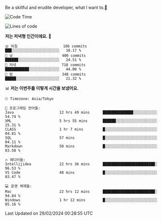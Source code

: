 Be a skillful and erudite developer, what I want to.👶

<!--START_SECTION:waka-->
![Code Time](http://img.shields.io/badge/Code%20Time-460%20hrs%2031%20mins-blue)

![Lines of code](https://img.shields.io/badge/%EC%A0%80%EB%8A%94%20%EC%97%AC%ED%83%9C%EA%B9%8C%EC%A7%80%20-778.2%20thousand%20%EC%A4%84%EC%9D%98%20%EC%BD%94%EB%93%9C%EB%A5%BC%20%EC%9E%91%EC%84%B1%ED%96%88%EC%96%B4%EC%9A%94.-blue)

**저는 저녁형 인간이에요. 🦉** 

```text
🌞 아침                     166 commits         ███░░░░░░░░░░░░░░░░░░░░░░   10.17 % 
🌆 낮　                     400 commits         ██████░░░░░░░░░░░░░░░░░░░   24.51 % 
🌃 저녁                     718 commits         ███████████░░░░░░░░░░░░░░   44.00 % 
🌙 밤　                     348 commits         █████░░░░░░░░░░░░░░░░░░░░   21.32 % 
```


📊 **저는 이번주를 이렇게 시간을 보냈어요.** 

```text
🕑︎ Timezone: Asia/Tokyo

💬 프로그래밍 언어들: 
Java                     12 hrs 49 mins      ██████████████░░░░░░░░░░░   54.74 % 
XML                      5 hrs 55 mins       ██████░░░░░░░░░░░░░░░░░░░   25.31 % 
CLASS                    1 hr 7 mins         █░░░░░░░░░░░░░░░░░░░░░░░░   04.81 % 
SQL                      57 mins             █░░░░░░░░░░░░░░░░░░░░░░░░   04.11 % 
Markdown                 50 mins             █░░░░░░░░░░░░░░░░░░░░░░░░   03.58 % 

🔥 에디터들: 
Intellijidea             22 hrs 36 mins      ████████████████████████░   96.53 % 
VS Code                  48 mins             █░░░░░░░░░░░░░░░░░░░░░░░░   03.47 % 

💻 운영 체제들: 
Mac                      22 hrs 12 mins      ████████████████████████░   94.84 % 
Windows                  1 hr 12 mins        █░░░░░░░░░░░░░░░░░░░░░░░░   05.16 % 
```


 Last Updated on 29/02/2024 00:28:55 UTC
<!--END_SECTION:waka-->
